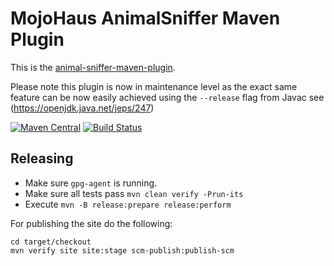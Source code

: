# MojoHaus AnimalSniffer Maven Plugin

This is the [animal-sniffer-maven-plugin](https://www.mojohaus.org/animal-sniffer/animal-sniffer-maven-plugin/).

Please note this plugin is now in maintenance level as the exact same feature can be now easily achieved using the `--release` 
flag from Javac see (https://openjdk.java.net/jeps/247)

[![Maven Central](https://img.shields.io/maven-central/v/org.codehaus.mojo/animal-sniffer-maven-plugin.svg?label=Maven%20Central)](https://search.maven.org/artifact/org.codehaus.mojo/animal-sniffer-maven-plugin)
[![Build Status](https://github.com/mojohaus/animal-sniffer/actions/workflows/maven.yml/badge.svg)](https://github.com/mojohaus/animal-sniffer/actions/workflows/maven.yml)

## Releasing

* Make sure `gpg-agent` is running.
* Make sure all tests pass `mvn clean verify -Prun-its`
* Execute `mvn -B release:prepare release:perform`

For publishing the site do the following:

```
cd target/checkout
mvn verify site site:stage scm-publish:publish-scm
```
